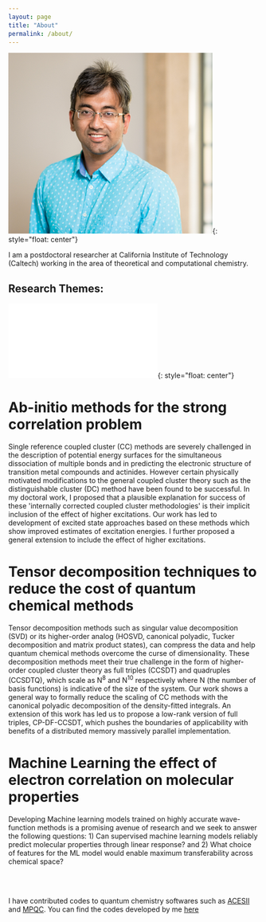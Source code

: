 ```yaml
---
layout: page
title: "About"
permalink: /about/
---
```


![image](/images/ProfilePic.png){: style="float: center"}


I am a postdoctoral researcher at California Institute of Technology (Caltech) working in the area of theoretical and computational chemistry. 

## Research Themes: 

![image](/images/Figure1_PastResearch.pdf){: style="float: center"}

# Ab-initio methods for the strong correlation problem
Single reference coupled cluster (CC) methods are severely challenged in the description of potential energy surfaces for the simultaneous dissociation of multiple bonds and in predicting the electronic structure of transition metal compounds and actinides. However certain physically motivated modifications to the general coupled cluster theory such as the distinguishable cluster (DC) method have been found to be successful. In my doctoral work, I proposed that a plausible explanation for success of these 'internally corrected coupled cluster methodologies' is their implicit inclusion of the effect of higher excitations. Our work has led to development of excited state approaches based on these methods which show improved estimates of excitation energies. I further proposed a general extension to include the effect of higher excitations. 



# Tensor decomposition techniques to reduce the cost of quantum chemical methods

Tensor decomposition methods such as singular value decomposition (SVD) or its higher-order analog (HOSVD, canonical polyadic, Tucker decomposition and matrix product states), can compress the data and help quantum chemical methods overcome the curse of dimensionality. These decomposition methods meet their true challenge in the form of higher-order coupled cluster theory as full triples (CCSDT) and quadruples (CCSDTQ), which scale as N<sup>8</sup> and N<sup>10</sup> respectively where N (the number of basis functions) is indicative of the size of the system. Our work shows a general way to formally reduce the scaling of CC methods with the canonical polyadic decomposition of the density-fitted integrals. An extension of this work has led us to propose a low-rank version of full triples, CP-DF-CCSDT, which pushes the boundaries of applicability with benefits of a distributed memory massively parallel implementation. 

# Machine Learning the effect of electron correlation on molecular properties
Developing Machine learning models trained on highly accurate wave-function methods is a promising avenue of research and we seek to answer the following questions: 1) Can supervised machine learning models reliably predict molecular properties through linear response? and 2) What choice of features for the ML model would enable maximum transferability across chemical space?


<br/>
<br/>


I have contributed codes to quantum chemistry softwares such as [ACESII](http://www.qtp.ufl.edu/Aces/) and [MPQC](https://github.com/ValeevGroup/mpqc). You can find the codes developed by me [here](https://github.com/varunrishi)




